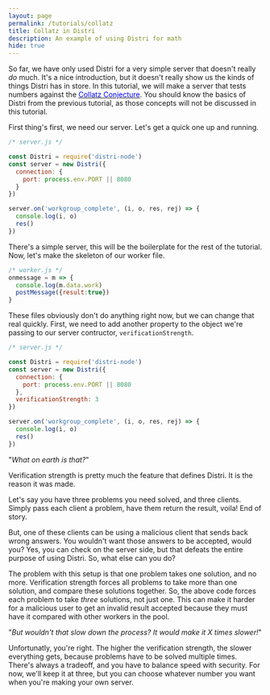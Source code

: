 ```yaml
---
layout: page
permalink: /tutorials/collatz
title: Collatz in Distri
description: An example of using Distri for math
hide: true
---
```


So far, we have only used Distri for a very simple server that doesn't really *do* much. It's a nice introduction, but it doesn't really show us the kinds of things Distri has in store. In this tutorial, we will make a server that tests numbers against the [<span style="color: blue">Collatz Conjecture</span>](https://www.youtube.com/watch?v=5mFpVDpKX70). You should know the basics of Distri from the previous tutorial, as those concepts will not be discussed in this tutorial.

First thing's first, we need our server. Let's get a quick one up and running.

```javascript
/* server.js */

const Distri = require('distri-node')
const server = new Distri({
  connection: {
    port: process.env.PORT || 8080
  }
})

server.on('workgroup_complete', (i, o, res, rej) => {
  console.log(i, o)
  res()
})

```

There's a simple server, this will be the boilerplate for the rest of the tutorial. Now, let's make the skeleton of our worker file.

```javascript
/* worker.js */
onmessage = m => {
  console.log(m.data.work)
  postMessage({result:true})
}
```

These files obviously don't do anything right now, but we can change that real quickly. First, we need to add another property to the object we're passing to our server contructor, `verificationStrength`.


```javascript
/* server.js */

const Distri = require('distri-node')
const server = new Distri({
  connection: {
    port: process.env.PORT || 8080
  },
  verificationStrength: 3
})

server.on('workgroup_complete', (i, o, res, rej) => {
  console.log(i, o)
  res()
})

```

"_What on earth is that?_"

Verification strength is pretty much the feature that defines Distri. It is the reason it was made.

Let's say you have three problems you need solved, and three clients. Simply pass each client a problem, have them return the result, voila! End of story.

But, one of these clients can be using a malicious client that sends back wrong answers. You wouldn't want those answers to be accepted, would you? Yes, you can check on the server side, but that defeats the entire purpose of using Distri. So, what else can you do?

The problem with this setup is that one problem takes one solution, and no more. Verification strength forces all problems to take more than one solution, and compare these solutions together. So, the above code forces each problem to take _three_ solutions, not just one. This can make it harder for a malicious user to get an invalid result accepted because they must have it compared with other workers in the pool.

"_But wouldn't that slow down the process? It would make it X times slower!_"

Unfortunatly, you're right. The higher the verification strength, the slower everything gets, because problems have to be solved multiple times. There's always a tradeoff, and you have to balance speed with security. For now, we'll keep it at three, but you can choose whatever number you want when you're making your own server.


